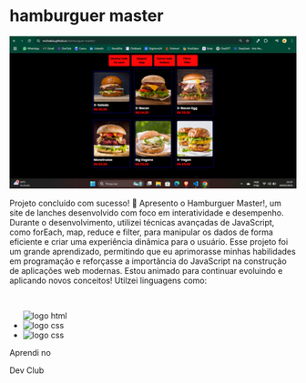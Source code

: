 <h1>hamburguer master</h1>

<img src="./Captura de tela 2025-03-09 213804.png"></img>

<p>Projeto concluído com sucesso! 🎉 Apresento o Hamburguer Master!, um site de lanches desenvolvido com foco em interatividade e desempenho. Durante o desenvolvimento, utilizei técnicas avançadas de JavaScript, como forEach, map, reduce e filter, para manipular os dados de forma eficiente e criar uma experiência dinâmica para o usuário. Esse projeto foi um grande aprendizado, permitindo que eu aprimorasse minhas habilidades em programação e reforçasse a importância do JavaScript na construção de aplicações web modernas. Estou animado para continuar evoluindo e aplicando novos conceitos! Utilzei linguagens como:</p>
<br>
<ul
<li> 
  <img src="https://img.shields.io/badge/HTML5-E34F26?style=for-the-badge&logo=html5&logoColor=white" alt="logo html" /> 
</li>

<li>
  <img src="https://img.shields.io/badge/CSS3-1572B6?style=for-the-badge&logo=css3&logoColor=white" alt="logo css" /> 
</li>

<li>
  <img src="https://img.shields.io/badge/JavaScript-F7DF1E?style=for-the-badge&logo=javascript&logoColor=black" alt="logo css" /> 
</li>
</ul>

<p>Aprendi no</p>
<a href"https://rodolfomori.com.br/devclub/">Dev Club</a>
